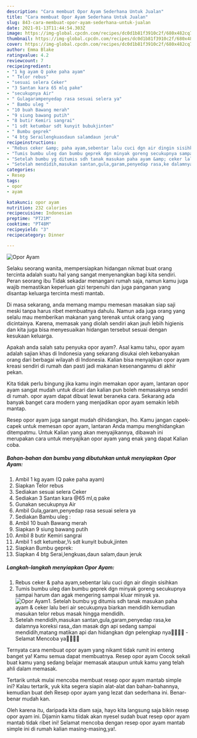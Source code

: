 ```yaml
---
description: "Cara membuat Opor Ayam Sederhana Untuk Jualan"
title: "Cara membuat Opor Ayam Sederhana Untuk Jualan"
slug: 843-cara-membuat-opor-ayam-sederhana-untuk-jualan
date: 2021-01-13T11:44:54.303Z
image: https://img-global.cpcdn.com/recipes/dc0d1b81f3910c2f/680x482cq70/opor-ayam-foto-resep-utama.jpg
thumbnail: https://img-global.cpcdn.com/recipes/dc0d1b81f3910c2f/680x482cq70/opor-ayam-foto-resep-utama.jpg
cover: https://img-global.cpcdn.com/recipes/dc0d1b81f3910c2f/680x482cq70/opor-ayam-foto-resep-utama.jpg
author: Emma Blake
ratingvalue: 4.2
reviewcount: 7
recipeingredient:
- "1 kg ayam Q pake paha ayam"
- " Telor rebus"
- "sesuai selera Ceker"
- "3 Santan kara 65 mlq pake"
- "secukupnya Air"
- " Gulagarampenyedap rasa sesuai selera ya"
- " Bambu uleg "
- "10 buah Bawang merah"
- "9 siung bawang putih"
- "8 butir Kemiri sangrai"
- "1 sdt ketumbar sdt kunyit bubukjinten"
- " Bumbu geprek"
- "4 btg Serailengkuasdaun salamdaun jeruk"
recipeinstructions:
- "Rebus ceker &amp; paha ayam,sebentar lalu cuci dgn air dingin sisihkan"
- "Tumis bumbu uleg dan bumbu geprek dgn minyak goreng secukupnya sampai harum dan agak mengering sampai kluar minyak ya."
- "Setelah bumbu yg ditumis sdh tanak masukan paha ayam &amp; ceker lalu beri air secukupnya biarkan mendidih kemudian masukan telor rebus masak hingga mendidih."
- "Setelah mendidih,masukan santan,gula,garam,penyedap rasa,ke dalamnya koreksi rasa,,dan masak dgn api sedang sampai mendidih,matang matikan api dan hidangkan dgn pelengkap nya🙏🏻💜💜 Selamat Mencoba ya👌🏻👌🏻"
categories:
- Resep
tags:
- opor
- ayam

katakunci: opor ayam 
nutrition: 232 calories
recipecuisine: Indonesian
preptime: "PT21M"
cooktime: "PT48M"
recipeyield: "3"
recipecategory: Dinner

---
```



![Opor Ayam](https://img-global.cpcdn.com/recipes/dc0d1b81f3910c2f/680x482cq70/opor-ayam-foto-resep-utama.jpg)

Selaku seorang wanita, mempersiapkan hidangan nikmat buat orang tercinta adalah suatu hal yang sangat menyenangkan bagi kita sendiri. Peran seorang ibu Tidak sekadar menangani rumah saja, namun kamu juga wajib memastikan keperluan gizi terpenuhi dan juga panganan yang disantap keluarga tercinta mesti mantab.

Di masa  sekarang, anda memang mampu memesan masakan siap saji meski tanpa harus ribet membuatnya dahulu. Namun ada juga orang yang selalu mau memberikan makanan yang terenak untuk orang yang dicintainya. Karena, memasak yang diolah sendiri akan jauh lebih higienis dan kita juga bisa menyesuaikan hidangan tersebut sesuai dengan kesukaan keluarga. 



Apakah anda salah satu penyuka opor ayam?. Asal kamu tahu, opor ayam adalah sajian khas di Indonesia yang sekarang disukai oleh kebanyakan orang dari berbagai wilayah di Indonesia. Kalian bisa menyajikan opor ayam kreasi sendiri di rumah dan pasti jadi makanan kesenanganmu di akhir pekan.

Kita tidak perlu bingung jika kamu ingin memakan opor ayam, lantaran opor ayam sangat mudah untuk dicari dan kalian pun boleh memasaknya sendiri di rumah. opor ayam dapat dibuat lewat beraneka cara. Sekarang ada banyak banget cara modern yang menjadikan opor ayam semakin lebih mantap.

Resep opor ayam juga sangat mudah dihidangkan, lho. Kamu jangan capek-capek untuk memesan opor ayam, lantaran Anda mampu menghidangkan ditempatmu. Untuk Kalian yang akan menyajikannya, dibawah ini merupakan cara untuk menyajikan opor ayam yang enak yang dapat Kalian coba.

<!--inarticleads1-->

##### Bahan-bahan dan bumbu yang dibutuhkan untuk menyiapkan Opor Ayam:

1. Ambil 1 kg ayam (Q pake paha ayam)
1. Siapkan  Telor rebus
1. Sediakan sesuai selera Ceker
1. Sediakan 3 Santan kara @65 ml,q pake
1. Gunakan secukupnya Air
1. Ambil  Gula,garam,penyedap rasa sesuai selera ya
1. Sediakan  Bambu uleg :
1. Ambil 10 buah Bawang merah
1. Siapkan 9 siung bawang putih
1. Ambil 8 butir Kemiri sangrai
1. Ambil 1 sdt ketumbar,½ sdt kunyit bubuk,jinten
1. Siapkan  Bumbu geprek:
1. Siapkan 4 btg Serai,lengkuas,daun salam,daun jeruk




<!--inarticleads2-->

##### Langkah-langkah menyiapkan Opor Ayam:

1. Rebus ceker &amp; paha ayam,sebentar lalu cuci dgn air dingin sisihkan
1. Tumis bumbu uleg dan bumbu geprek dgn minyak goreng secukupnya sampai harum dan agak mengering sampai kluar minyak ya.
<img src="//assets-global.cpcdn.com/assets/icons/button_play-2c75c40dde080a61004c1f40b05d8f140eaff45d7e9e6481dc71c63d2e7c4909.png" alt="Opor Ayam">1. Setelah bumbu yg ditumis sdh tanak masukan paha ayam &amp; ceker lalu beri air secukupnya biarkan mendidih kemudian masukan telor rebus masak hingga mendidih.
1. Setelah mendidih,masukan santan,gula,garam,penyedap rasa,ke dalamnya koreksi rasa,,dan masak dgn api sedang sampai mendidih,matang matikan api dan hidangkan dgn pelengkap nya🙏🏻💜💜 - Selamat Mencoba ya👌🏻👌🏻




Ternyata cara membuat opor ayam yang nikamt tidak rumit ini enteng banget ya! Kamu semua dapat membuatnya. Resep opor ayam Cocok sekali buat kamu yang sedang belajar memasak ataupun untuk kamu yang telah ahli dalam memasak.

Tertarik untuk mulai mencoba membuat resep opor ayam mantab simple ini? Kalau tertarik, yuk kita segera siapin alat-alat dan bahan-bahannya, kemudian buat deh Resep opor ayam yang lezat dan sederhana ini. Benar-benar mudah kan. 

Oleh karena itu, daripada kita diam saja, hayo kita langsung saja bikin resep opor ayam ini. Dijamin kamu tiidak akan nyesel sudah buat resep opor ayam mantab tidak ribet ini! Selamat mencoba dengan resep opor ayam mantab simple ini di rumah kalian masing-masing,ya!.

